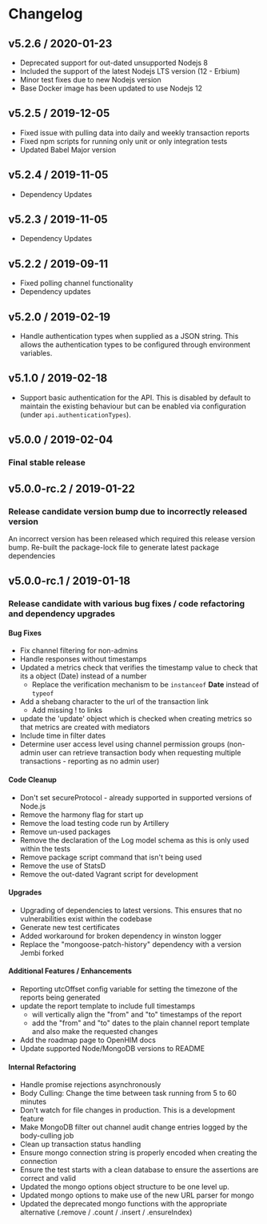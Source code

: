 # Changelog

## v5.2.6 / 2020-01-23

* Deprecated support for out-dated unsupported Nodejs 8
* Included the support of the latest Nodejs LTS version (12 - Erbium)
* Minor test fixes due to new Nodejs version
* Base Docker image has been updated to use Nodejs 12

## v5.2.5 / 2019-12-05

* Fixed issue with pulling data into daily and weekly transaction reports
* Fixed npm scripts for running only unit or only integration tests
* Updated Babel Major version

## v5.2.4 / 2019-11-05

* Dependency Updates

## v5.2.3 / 2019-11-05

* Dependency Updates

## v5.2.2 / 2019-09-11

* Fixed polling channel functionality
* Dependency updates

## v5.2.0 / 2019-02-19

* Handle authentication types when supplied as a JSON string. This allows the authentication types to be configured through environment variables.

## v5.1.0 / 2019-02-18

* Support basic authentication for the API. This is disabled by default to maintain the existing behaviour but can be enabled via configuration (under `api.authenticationTypes`).

## v5.0.0 / 2019-02-04

### Final stable release

## v5.0.0-rc.2 / 2019-01-22

### Release candidate version bump due to incorrectly released version

An incorrect version has been released which required this release version bump. Re-built the package-lock file to generate latest package dependencies

## v5.0.0-rc.1 / 2019-01-18

### Release candidate with various bug fixes / code refactoring and dependency upgrades

#### Bug Fixes

* Fix channel filtering for non-admins
* Handle responses without timestamps
* Updated a metrics check that verifies the timestamp value to check that its a object (Date) instead of a number
  * Replace the verification mechanism to be `instanceof` **Date** instead of `typeof`
* Add a shebang character to the url of the transaction link
  * Add missing ! to links
* update the 'update' object which is checked when creating metrics so that metrics are created with mediators
* Include time in filter dates
* Determine user access level using channel permission groups (non-admin user can retrieve transaction body when requesting multiple transactions - reporting as no admin user)

#### Code Cleanup

* Don't set secureProtocol - already supported in supported versions of Node.js
* Remove the harmony flag for start up
* Remove the load testing code run by Artillery
* Remove un-used packages
* Remove the declaration of the Log model schema as this is only used within the tests
* Remove package script command that isn't being used
* Remove the use of StatsD
* Remove the out-dated Vagrant script for development

#### Upgrades

* Upgrading of dependencies to latest versions. This ensures that no vulnerabilities exist within the codebase
* Generate new test certificates
* Added workaround for broken dependency in winston logger
* Replace the "mongoose-patch-history" dependency with a version Jembi forked

#### Additional Features / Enhancements

* Reporting utcOffset config variable for setting the timezone of the reports being generated
* update the report template to include full timestamps
  * will vertically align the "from" and "to" timestamps of the report
  * add the "from" and "to" dates to the plain channel report template and also make the requested changes
* Add the roadmap page to OpenHIM docs
* Update supported Node/MongoDB versions to README

#### Internal Refactoring

* Handle promise rejections asynchronously
* Body Culling: Change the time between task running from 5 to 60 minutes
* Don't watch for file changes in production. This is a development feature
* Make MongoDB filter out channel audit change entries logged by the body-culling job
* Clean up transaction status handling
* Ensure mongo connection string is properly encoded when creating the connection
* Ensure the test starts with a clean database to ensure the assertions are correct and valid
* Updated the mongo options object structure to be one level up.
* Updated mongo options to make use of the new URL parser for mongo
* Updated the deprecated mongo functions with the appropriate alternative (.remove / .count / .insert / .ensureIndex)
